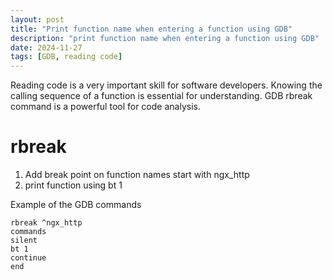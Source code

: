 ```yaml
---
layout: post
title: "Print function name when entering a function using GDB"
description: "print function name when entering a function using GDB"
date: 2024-11-27
tags: [GDB, reading code]
---
```


Reading code is a very important skill for software developers.
Knowing the calling sequence of a function is essential for understanding.
GDB rbreak command is a powerful tool for code analysis.

# rbreak

1. Add break point on function names start with ngx_http
2. print function using bt 1

Example of the GDB commands

```
rbreak ^ngx_http
commands
silent
bt 1
continue
end
```
